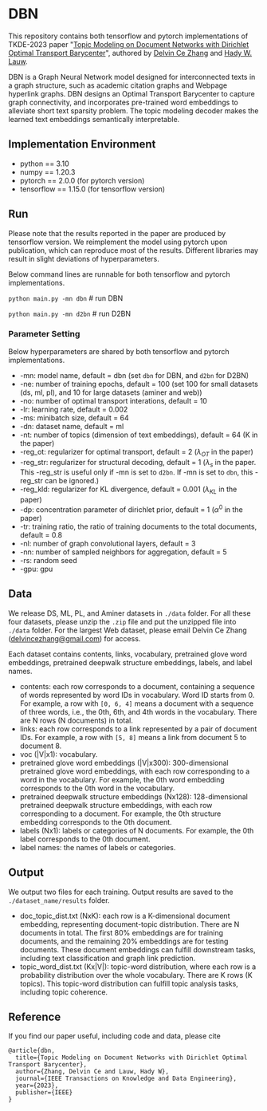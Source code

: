 # DBN
This repository contains both tensorflow and pytorch implementations of TKDE-2023 paper "[Topic Modeling on Document Networks with Dirichlet Optimal Transport Barycenter](/paper/TKDE23-DBN.pdf)", authored by [Delvin Ce Zhang](http://delvincezhang.com/) and [Hady W. Lauw](http://www.hadylauw.com/home).

DBN is a Graph Neural Network model designed for interconnected texts in a graph structure, such as academic citation graphs and Webpage hyperlink graphs. DBN designs an Optimal Transport Barycenter to capture graph connectivity, and incorporates pre-trained word embeddings to alleviate short text sparsity problem. The topic modeling decoder makes the learned text embeddings semantically interpretable.

## Implementation Environment
- python == 3.10
- numpy == 1.20.3
- pytorch == 2.0.0 (for pytorch version)
- tensorflow == 1.15.0 (for tensorflow version)

## Run
Please note that the results reported in the paper are produced by tensorflow version. We reimplement the model using pytorch upon publication, which can reproduce most of the results. Different libraries may result in slight deviations of hyperparameters.

Below command lines are runnable for both tensorflow and pytorch implementations.

`python main.py -mn dbn`  # run DBN

`python main.py -mn d2bn`   # run D2BN

### Parameter Setting
Below hyperparameters are shared by both tensorflow and pytorch implementations.
- -mn: model name, default = dbn (set `dbn` for DBN, and `d2bn` for D2BN)
- -ne: number of training epochs, default = 100 (set 100 for small datasets (ds, ml, pl), and 10 for large datasets (aminer and web))
- -no: number of optimal transport interations, default = 10
- -lr: learning rate, default = 0.002
- -ms: minibatch size, default = 64
- -dn: dataset name, default = ml
- -nt: number of topics (dimension of text embeddings), default = 64 (K in the paper)
- -reg_ot: regularizer for optimal transport, default = 2 ($\lambda_{OT}$ in the paper)
- -reg_str: regularizer for structural decoding, default = 1 ($\lambda_s$ in the paper. This -reg_str is useful only if -mn is set to `d2bn`. If -mn is set to `dbn`, this -reg_str can be ignored.)
- -reg_kld: regularizer for KL divergence, default = 0.001 ($\lambda_{KL}$ in the paper)
- -dp: concentration parameter of dirichlet prior, default = 1 ($\alpha^0$ in the paper)
- -tr: training ratio, the ratio of training documents to the total documents, default = 0.8
- -nl: number of graph convolutional layers, default = 3
- -nn: number of sampled neighbors for aggregation, default = 5
- -rs: random seed
- -gpu: gpu

## Data
We release DS, ML, PL, and Aminer datasets in `./data` folder. For all these four datasets, please unzip the `.zip` file and put the unzipped file into `./data` folder. For the largest Web dataset, please email Delvin Ce Zhang (delvincezhang@gmail.com) for access.

Each dataset contains contents, links, vocabulary, pretrained glove word embeddings, pretrained deepwalk structure embeddings, labels, and label names.

- contents: each row corresponds to a document, containing a sequence of words represented by word IDs in vocabulary. Word ID starts from 0. For example, a row with `[0, 6, 4]` means a document with a sequence of three words, i.e., the 0th, 6th, and 4th words in the vocabulary. There are N rows (N documents) in total.
- links: each row corresponds to a link represented by a pair of document IDs. For example, a row  with `[5, 8]` means a link from document 5 to document 8.
- voc (|V|x1): vocabulary.
- pretrained glove word embeddings (|V|x300): 300-dimensional pretrained glove word embeddings, with each row corresponding to a word in the vocabulary. For example, the 0th word embedding corresponds to the 0th word in the vocabulary.
- pretrained deepwalk structure embeddings (Nx128): 128-dimensional pretrained deepwalk structure embeddings, with each row corresponding to a document. For example, the 0th structure embedding corresponds to the 0th document.
- labels (Nx1): labels or categories of N documents. For example, the 0th label corresponds to the 0th document.
- label names: the names of labels or categories.

## Output
We output two files for each training. Output results are saved to the `./dataset_name/results` folder.

- doc_topic_dist.txt (NxK): each row is a K-dimensional document embedding, representing document-topic distribution. There are N documents in total. The first 80% embeddings are for training documents, and the remaining 20% embeddings are for testing documents. These document embeddings can fulfill downstream tasks, including text classification and graph link prediction.
- topic_word_dist.txt (Kx|V|): topic-word distribution, where each row is a probability distribution over the whole vocabulary. There are K rows (K topics). This topic-word distribution can fulfill topic analysis tasks, including topic coherence.

## Reference
If you find our paper useful, including code and data, please cite

```
@article{dbn,
  title={Topic Modeling on Document Networks with Dirichlet Optimal Transport Barycenter},
  author={Zhang, Delvin Ce and Lauw, Hady W},
  journal={IEEE Transactions on Knowledge and Data Engineering},
  year={2023},
  publisher={IEEE}
}
```

